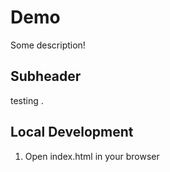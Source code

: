 # Demo 
Some description!

## Subheader

 testing .

## Local Development 

1. Open index.html in your browser